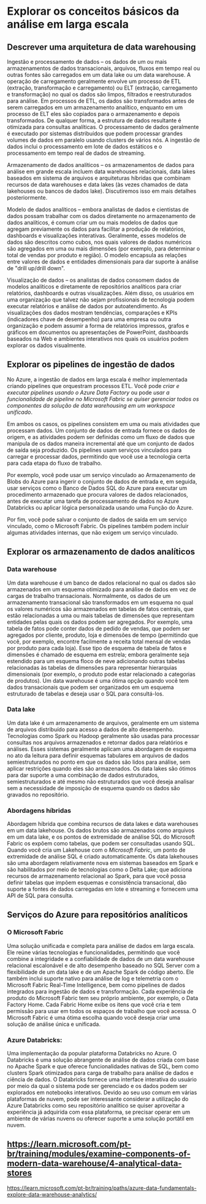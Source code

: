 # Explorar os conceitos básicos da análise em larga escala

## Descrever uma arquitetura de data warehousing
Ingestão e processamento de dados – os dados de um ou mais armazenamentos de dados transacionais, arquivos, fluxos em tempo real ou outras fontes são carregados em um data lake ou um data warehouse. A operação de carregamento geralmente envolve um processo de ETL (extração, transformação e carregamento) ou ELT (extração, carregamento e transformação) no qual os dados são limpos, filtrados e reestruturados para análise. Em processos de ETL, os dados são transformados antes de serem carregados em um armazenamento analítico, enquanto em um processo de ELT eles são copiados para o armazenamento e depois transformados. De qualquer forma, a estrutura de dados resultante é otimizada para consultas analíticas. O processamento de dados geralmente é executado por sistemas distribuídos que podem processar grandes volumes de dados em paralelo usando clusters de vários nós. A ingestão de dados inclui o processamento em lote de dados estáticos e o processamento em tempo real de dados de streaming.

Armazenamento de dados analíticos – os armazenamentos de dados para análise em grande escala incluem data warehouses relacionais, data lakes baseados em sistema de arquivos e arquiteturas híbridas que combinam recursos de data warehouses e data lakes (às vezes chamados de data lakehouses ou bancos de dados lake). Discutiremos isso em mais detalhes posteriormente.

Modelo de dados analíticos – embora analistas de dados e cientistas de dados possam trabalhar com os dados diretamente no armazenamento de dados analíticos, é comum criar um ou mais modelos de dados que agregam previamente os dados para facilitar a produção de relatórios, dashboards e visualizações interativas. Geralmente, esses modelos de dados são descritos como cubos, nos quais valores de dados numéricos são agregados em uma ou mais dimensões (por exemplo, para determinar o total de vendas por produto e região). O modelo encapsula as relações entre valores de dados e entidades dimensionais para dar suporte à análise de "drill up/drill down".

Visualização de dados – os analistas de dados consomem dados de modelos analíticos e diretamente de repositórios analíticos para criar relatórios, dashboards e outras visualizações. Além disso, os usuários em uma organização que talvez não sejam profissionais de tecnologia podem executar relatórios e análise de dados por autoatendimento. As visualizações dos dados mostram tendências, comparações e KPIs (indicadores chave de desempenho) para uma empresa ou outra organização e podem assumir a forma de relatórios impressos, grafos e gráficos em documentos ou apresentações de PowerPoint, dashboards baseados na Web e ambientes interativos nos quais os usuários podem explorar os dados visualmente.

## Explorar os pipelines de ingestão de dados

No Azure, a ingestão de dados em larga escala é melhor implementada criando pipelines que orquestram processos ETL. Você pode *criar e executar pipelines usando o Azure Data Factory* ou pode *usar a funcionalidade de pipeline no Microsoft Fabric se quiser gerenciar todos os componentes da solução de data warehousing em um workspace unificado*.

Em ambos os casos, os pipelines consistem em uma ou mais atividades que processam dados. Um conjunto de dados de entrada fornece os dados de origem, e as atividades podem ser definidas como um fluxo de dados que manipula de os dados maneira incremental até que um conjunto de dados de saída seja produzido. Os pipelines usam serviços vinculados para carregar e processar dados, permitindo que você use a tecnologia certa para cada etapa do fluxo de trabalho. 

Por exemplo, você pode usar um serviço vinculado ao Armazenamento de Blobs do Azure para ingerir o conjunto de dados de entrada e, em seguida, usar serviços como o Banco de Dados SQL do Azure para executar um procedimento armazenado que procura valores de dados relacionados, antes de executar uma tarefa de processamento de dados no Azure Databricks ou aplicar lógica personalizada usando uma Função do Azure. 

Por fim, você pode salvar o conjunto de dados de saída em um serviço vinculado, como o Microsoft Fabric. Os pipelines também podem incluir algumas atividades internas, que não exigem um serviço vinculado.

## Explorar os armazenamento de dados analíticos

### Data warehouse
Um data warehouse é um banco de dados relacional no qual os dados são armazenados em um esquema otimizado para análise de dados em vez de cargas de trabalho transacionais. Normalmente, os dados de um armazenamento transacional são transformados em um esquema no qual os valores numéricos são armazenados em tabelas de fatos centrais, que estão relacionadas a uma ou mais tabelas de dimensões que representam entidades pelas quais os dados podem ser agregados. Por exemplo, uma tabela de fatos pode conter dados de pedido de vendas, que podem ser agregados por cliente, produto, loja e dimensões de tempo (permitindo que você, por exemplo, encontre facilmente a receita total mensal de vendas por produto para cada loja). Esse tipo de esquema de tabela de fatos e dimensões é chamado de esquema em estrela; embora geralmente seja estendido para um esquema floco de neve adicionando outras tabelas relacionadas às tabelas de dimensões para representar hierarquias dimensionais (por exemplo, o produto pode estar relacionado a categorias de produtos). Um data warehouse é uma ótima opção quando você tem dados transacionais que podem ser organizados em um esquema estruturado de tabelas e deseja usar o SQL para consultá-los.

### Data lake
Um data lake é um armazenamento de arquivos, geralmente em um sistema de arquivos distribuído para acesso a dados de alto desempenho. Tecnologias como Spark ou Hadoop geralmente são usadas para processar consultas nos arquivos armazenados e retornar dados para relatórios e análises. Esses sistemas geralmente aplicam uma abordagem de esquema no ato da leitura para definir esquemas tabulares em arquivos de dados semiestruturados no ponto em que os dados são lidos para análise, sem aplicar restrições quando eles são armazenados. Os data lakes são ótimos para dar suporte a uma combinação de dados estruturados, semiestruturados e até mesmo não estruturados que você deseja analisar sem a necessidade de imposição de esquema quando os dados são gravados no repositório.

### Abordagens híbridas
Abordagem híbrida que combina recursos de data lakes e data warehouses em um data lakehouse. Os dados brutos são armazenados como arquivos em um data lake, e os pontos de extremidade de análise SQL do Microsoft Fabric os expõem como tabelas, que podem ser consultadas usando SQL. Quando você cria um Lakehouse com o *Microsoft Fabric*, um ponto de extremidade de análise SQL é criado automaticamente. Os data lakehouses são uma abordagem relativamente nova em sistemas baseados em Spark e são habilitados por meio de tecnologias como o Delta Lake; que adiciona recursos de armazenamento relacional ao Spark, para que você possa definir tabelas que impõem esquemas e consistência transacional, dão suporte a fontes de dados carregadas em lote e streaming e fornecem uma API de SQL para consulta.

## Serviços do Azure para repositórios analíticos

### O Microsoft Fabric
Uma solução unificada e completa para análise de dados em larga escala. Ele reúne várias tecnologias e funcionalidades, permitindo que você combine a integridade e a confiabilidade de dados de um data warehouse relacional escalonável e de alto desempenho baseado no SQL Server com a flexibilidade de um data lake e de um Apache Spark de código aberto. Ele também inclui suporte nativo para análise de log e telemetria com o Microsoft Fabric Real-Time Intelligence, bem como pipelines de dados integrados para ingestão de dados e transformação. Cada experiência de produto do Microsoft Fabric tem seu próprio ambiente, por exemplo, o Data Factory Home. Cada Fabric Home exibe os itens que você cria e tem permissão para usar em todos os espaços de trabalho que você acessa. O Microsoft Fabric é uma ótima escolha quando você deseja criar uma solução de análise única e unificada.

### Azure Databricks:
Uma implementação da popular plataforma Databricks no Azure. O Databricks é uma solução abrangente de análise de dados criada com base no Apache Spark e que oferece funcionalidades nativas de SQL, bem como clusters Spark otimizados para carga de trabalho para análise de dados e ciência de dados. O Databricks fornece uma interface interativa do usuário por meio da qual o sistema pode ser gerenciado e os dados podem ser explorados em notebooks interativos. Devido ao seu uso comum em várias plataformas de nuvem, pode ser interessante considerar a utilização do Azure Databricks como seu repositório analítico se quiser aproveitar a experiência já adquirida com essa plataforma, se precisar operar em um ambiente de várias nuvens ou oferecer suporte a uma solução portátil em nuvem.





## https://learn.microsoft.com/pt-br/training/modules/examine-components-of-modern-data-warehouse/4-analytical-data-stores
https://learn.microsoft.com/pt-br/training/paths/azure-data-fundamentals-explore-data-warehouse-analytics/